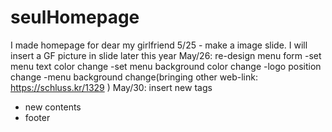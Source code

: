 # seulHomepage
I made homepage for dear my girlfriend
5/25 - make a image slide. I will insert a GF picture in slide later this year
May/26: re-design menu form
-set menu text color change
-set menu background color change
-logo position change
-menu background change(bringing other web-link: https://schluss.kr/1329 )
May/30: insert new tags
- new contents
- footer
